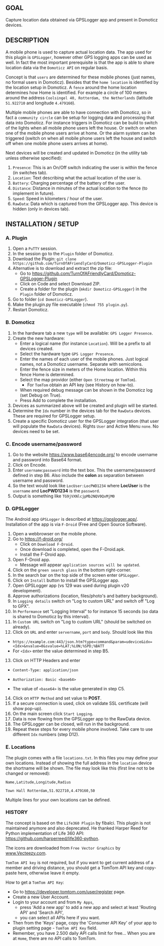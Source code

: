## GOAL
Capture location data obtained via GPSLogger app and present in Domoticz devices.

## DESCRIPTION
A mobile phone is used to capture actual location data. The app used for this plugin is `GPSLogger`,
however other GPS logging apps can be used as well. In fact the most important prerequisite is that the
app is able to share location data via the `Domoticz API` on regular basis.

Concept is that `users` are determined for these mobile phones (just names, no formal users in Domoticz).
Besides that the `home location` is identified by the location setup in Domoticz. A `fence` around the home
location determines how Home is identified. For example a circle of 100 meters around the address
`Coolsingel 40, Rotterdam, the Netherlands` (latitude `51.922710` and longitude `4.479160`).

Multiple mobile phones are able to have connection with Domoticz, so in fact a `community circle`
can be setup for logging data and processing that data into Domoticz. For instance triggers in Domoticz
can be build to switch of the lights when all mobile phone users left the house. Or switch on when one of the
mobile phone users arrive at home. Or the alarm system can be triggered (switch on when all mobile phone users
left the house and switch off when one mobile phone users arrives at home).

Next devices will be created and updated in Domoticz (in the utility tab unless otherwise specified):
1. `Presence`: This is an On/Off switch indicating the user is within the fence (in switches tab).
2. `Location`: Text describing what the actual location of the user is.
3. `Battery`:  Charging percentage of the battery of the user.
4. `Distance`: Distance in minutes of the actual location to the fence (to implement in future).
5. `Speed`:    Speed in kilometers / hour of the user.
6. `RawData`:  Data which is captured from the GPSLogger app. This device is hidden (only in devices tab).

## INSTALLATION / SETUP
### A. Plugin
1. Open a `PuTTY` session.
2. In the session go to the `Plugin` folder of Domoticz.
3. Download the Plugin: `git clone https://github.com/TurnOfAFriendlyCard/Domoticz-GPSLogger-Plugin`
4. Alternative is to download and extract the zip file:
   - Go to https://github.com/TurnOfAFriendlyCard/Domoticz-GPSLogger-Plugin
   - Click on Code and select Download ZIP.
   - Create a folder for the plugin (`mkdir Domoticz-GPSLogger`) in the `Plugin` folder of Domoticz.
5. Go to folder (`cd Domoticz-GPSLogger`).
6. Make the plugin.py file executable (`chmod 755 plugin.py`).
7. Restart Domoticz.

### B. Domoticz
1. In the hardware tab a new `type` will be available: `GPS Logger Presence`.
2. Create the new hardware:
   - Enter a logical name (for instance `Location`). Will be a prefix to all devices created.
   - Select the hardware type `GPS Logger Presence`.
   - Enter the names of each user of the mobile phones. Just logical names, not a Domoticz username. Separate with semicolons.
   - Enter the fence size in meters of the Home location. Within this fence Home is determined.
   - Select the map providor (either `Open Streetmap` or `TomTom`).
      - For `TomTom` obtain an API key (see History on how-to).
   - When required debug message can be shown in the Domoticz log (set Debug on True).
   - Press Add to complete the installation.
4. Devices as summarized above will be created and plugin will be started.
5. Determine the `Idx` number in the devices tab for the `RawData` devices. These are required for GPSLogger setup.
6. Create a specific Domoticz user for the GPSLogger integration (that user will populate the `RawData` devices). Rights `User` and Active Menu `none`. No devices need to be set.

### C. Encode username/password
1. Go to the website https://www.base64encode.org/ to encode username and password into Base64 format.
2. Click on Encode.
3. Enter `username`:`password` into the text box. This the username/password defined in step B6. Also include the **colon** as separation between username and password.
4. So the text would look like `LocUser:LocPWD1234` where **LocUser** is the `username` and **LocPWD1234** is the `password`.
5. Output is something like `TG9jVXNlcjpMb2NQV0QxMjM0`

### D. GPSLogger
The Android app `GPSLogger` is described at https://gpslogger.app/. Installation of the app is via `F-Droid` (Free and Open Source Software).
1. Open a webbrowser on the mobile phone.
2. Go to https://f-droid.org/
   - Click on `Download F-Droid`.
   - Once download is completed, open the F-Droid.apk.
   - Install the F-Droid app.
3. Open F-Droid app.
   - Message will appear `application sources will be updated`.
4. Click on the `green search glass` in the bottom right-corner.
5. In the search bar on the top side of the screen enter `GPSLogger`.
6. Click on `Install` button to install the GPSLogger app.
7. Open GPSLogger app (vs 129 was used during plugin v20 development).
8. Approve authorizations (location, files/photo's and battery background).
9. In `Logging details` switch on "Log to custom URL" and switch off "Log to GPX".
10. In `Performance` set "Logging Interval" to for instance 15 seconds (so data is shared to Domoticz by this interval).
11. In `Custom URL` switch on "Log to custom URL" (should be switched on already).
12. Click on `URL` and enter `servername`, `port` and `body`. Should look like this
   - `https://example.com:443/json.htm?type=command&param=udevice&idx=<Idx>&nvalue=0&svalue=%LAT;%LON;%SPD;%BATT`
   - For `<Idx>` enter the value determined in step B5.
13. Click on HTTP Headers and enter
 
   - `Content-Type: application/json`

   - `Authorization: Basic <base64>`

   - The value of `<base64>` is the value generated in step C5.
14. Click on `HTTP Method` and set value to **POST**.
15. If a secure connection is used, click on validate SSL certificate (will show pop-up).
16. On the main screen click `Start Logging`.
17. Data is now flowing from the GPSLogger app to the RawData device.
18. The GPSLogger can be closed, will run in the background.
19. Repeat these steps for every mobile phone involved. Take care to use different `Idx` numbers (step D12).

### E. Locations
The plugin comes with a file `locations.txt`. In this files you may define your own locations. Instead of showing the full address in the `location` device the shortname will be shown. The file may look like this (first line not to be changed or removed):

`Name,Latitude,Longitude,Radius`

`Town Hall Rotterdam,51.922710,4.479160,50`

Multiple lines for your own locations can be defined.

### HISTORY 
The concept is based on the `Life360 Plugin` by fibalci. This plugin is not maintained anymore and also deprecated.
He thanked Harper Reed for Python implementation of Life 360 API: https://github.com/harperreed/life360-python.

The icons are downloaded from `Free Vector Graphics` by www.Vecteezy.com.

`TomTom API key` is not required, but if you want to get current address of a member and driving distance,
you should get a TomTom API key and copy-paste here, otherwise leave it empty.

How to get a `TomTom API Key`:
- Go to https://developer.tomtom.com/user/register page.
- Create a new User Account.
- Login to your account and from `My Apps`,
   - press 'Add a new app' to add a new app and select at least 'Routing API' and 'Search API',
   - you can select all APIs here if you want.
- Then from the 'Keys' page, copy the 'Consumer API Key' of your app to plugin setting page - `TomTom API Key` field.
- Remember, you have 2.500 daily API calls limit for free... When you are at `Home`, there are no API calls to TomTom.
